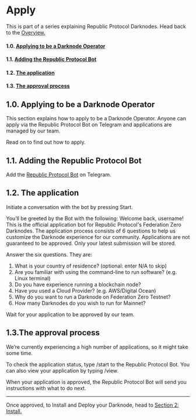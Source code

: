 # Apply
This is part of a series explaining Republic Protocol Darknodes. Head back to the [Overview.]()

#### 1.0. [Applying to be a Darknode Operator](#10-applying-to-be-a-darknode-operator-1)
#### 1.1. [Adding the Republic Protocol Bot](#11-adding-the-republic-protocol-bot-1)
#### 1.2. [The application](#12-the-application-1)
#### 1.3. [The approval process](#13the-approval-process)


## 1.0. Applying to be a Darknode Operator
This section explains how to apply to be a Darknode Operator. Anyone can apply via the Republic Protocol Bot on Telegram and applications are managed by our team.  

Read on to find out how to apply. 



## 1.1. Adding the Republic Protocol Bot
Add the [Republic Protocol Bot](https://t.me/republicprotocolbot) on Telegram. 


## 1.2. The application
Initiate a conversation with the bot by pressing Start. 


You’ll be greeted by the Bot with the following: 
Welcome back, username!
This is the official application bot for Republic Protocol's Federation Zero Darknodes. The application process consists of 6 questions to help us customize the Darknode experience for our community. Applications are not guaranteed to be approved. Only your latest submission will be stored.


Answer the six questions. They are:
1. What is your country of residence? (optional: enter N/A to skip)
2. Are you familiar with using the command-line to run software? (e.g. Linux terminal)
3. Do you have experience running a blockchain node?
4. Have you used a Cloud Provider? (e.g. AWS/Digital Ocean)
5. Why do you want to run a Darknode on Federation Zero Testnet?
6. How many Darknodes do you wish to run for Mainnet?

Wait for your application to be approved by our team.


## 1.3.The approval process
We’re currently experiencing a high number of applications, so it might take some time. 

To check the application status, type /start to the Republic Protocol Bot. You can also view your application by typing /view. 

When your application is approved, the Republic Protocol Bot will send you instructions with what to do next. 



---
Once approved, to Install and Deploy your Darknode, head to [Section 2: Install.](bear://x-callback-url/open-note?id=3969563F-2BE8-41BF-BB96-6C70D82138E1-12887-000056A75FF45FBD)


